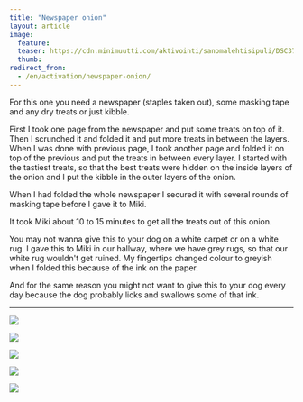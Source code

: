 ```yaml
---
title: "Newspaper onion"
layout: article
image:
  feature:
  teaser: https://cdn.minimuutti.com/aktivointi/sanomalehtisipuli/DSC37764-245px.jpg
  thumb:
redirect_from:
  - /en/activation/newspaper-onion/
---
```


For this one you need a newspaper (staples taken out), some masking tape and any dry treats or just kibble.

First I took one page from the newspaper and put some treats on top of it. Then I scrunched it and folded it and put more treats in between the layers. When I was done with previous page, I took another page and folded it on top of the previous and put the treats in between every layer. I started with the tastiest treats, so that the best treats were hidden on the inside layers of the onion and I put the kibble in the outer layers of the onion.

When I had folded the whole newspaper I secured it with several rounds of masking tape before I gave it to Miki.

It took Miki about 10 to 15 minutes to get all the treats out of this onion.

You may not wanna give this to your dog on a white carpet or on a white rug. I gave this to Miki in our hallway, where we have grey rugs, so that our white rug wouldn't get ruined. My fingertips changed colour to greyish when I folded this because of the ink on the paper.

And for the same reason you might not want to give this to your dog every day because the dog probably licks and swallows some of that ink.

---

![](https://cdn.minimuutti.com/aktivointi/sanomalehtisipuli/DSC37686-800px.jpg)

![](https://cdn.minimuutti.com/aktivointi/sanomalehtisipuli/DSC37688-800px.jpg)

![](https://cdn.minimuutti.com/aktivointi/sanomalehtisipuli/DSC37787-800px.jpg)

![](https://cdn.minimuutti.com/aktivointi/sanomalehtisipuli/DSC37764-800px.jpg)

![](https://cdn.minimuutti.com/aktivointi/sanomalehtisipuli/DSC37824-800px.jpg)
